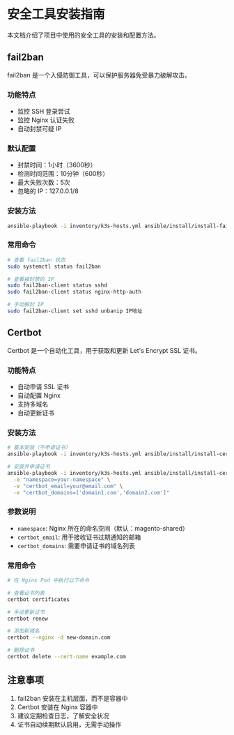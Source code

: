 # 安全工具安装指南

本文档介绍了项目中使用的安全工具的安装和配置方法。

## fail2ban

fail2ban 是一个入侵防御工具，可以保护服务器免受暴力破解攻击。

### 功能特点
- 监控 SSH 登录尝试
- 监控 Nginx 认证失败
- 自动封禁可疑 IP

### 默认配置
- 封禁时间：1小时（3600秒）
- 检测时间范围：10分钟（600秒）
- 最大失败次数：5次
- 忽略的 IP：127.0.0.1/8

### 安装方法
```bash
ansible-playbook -i inventory/k3s-hosts.yml ansible/install/install-fail2ban.yml
```

### 常用命令
```bash
# 查看 fail2ban 状态
sudo systemctl status fail2ban

# 查看被封禁的 IP
sudo fail2ban-client status sshd
sudo fail2ban-client status nginx-http-auth

# 手动解封 IP
sudo fail2ban-client set sshd unbanip IP地址
```

## Certbot

Certbot 是一个自动化工具，用于获取和更新 Let's Encrypt SSL 证书。

### 功能特点
- 自动申请 SSL 证书
- 自动配置 Nginx
- 支持多域名
- 自动更新证书

### 安装方法
```bash
# 基本安装（不申请证书）
ansible-playbook -i inventory/k3s-hosts.yml ansible/install/install-certbot.yml

# 安装并申请证书
ansible-playbook -i inventory/k3s-hosts.yml ansible/install/install-certbot.yml \
  -e "namespace=your-namespace" \
  -e "certbot_email=your@email.com" \
  -e "certbot_domains=['domain1.com','domain2.com']"
```

### 参数说明
- `namespace`: Nginx 所在的命名空间（默认：magento-shared）
- `certbot_email`: 用于接收证书过期通知的邮箱
- `certbot_domains`: 需要申请证书的域名列表

### 常用命令
```bash
# 在 Nginx Pod 中执行以下命令

# 查看证书列表
certbot certificates

# 手动更新证书
certbot renew

# 添加新域名
certbot --nginx -d new-domain.com

# 删除证书
certbot delete --cert-name example.com
```

## 注意事项

1. fail2ban 安装在主机层面，而不是容器中
2. Certbot 安装在 Nginx 容器中
3. 建议定期检查日志，了解安全状况
4. 证书自动续期默认启用，无需手动操作 